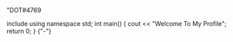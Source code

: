 "DOT#4769

include <iostream>
using namespace std;
int main() {
  cout << "Welcome To My Profile";
  return 0;
}          {"-"}
